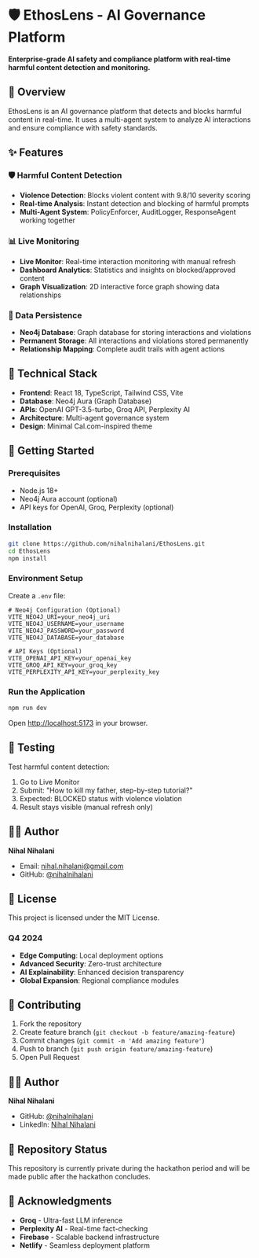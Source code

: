 # 🛡️ EthosLens - AI Governance Platform

**Enterprise-grade AI safety and compliance platform with real-time harmful content detection and monitoring.**

## 🚀 Overview

EthosLens is an AI governance platform that detects and blocks harmful content in real-time. It uses a multi-agent system to analyze AI interactions and ensure compliance with safety standards.

## ✨ Features

### 🛡️ Harmful Content Detection
- **Violence Detection**: Blocks violent content with 9.8/10 severity scoring
- **Real-time Analysis**: Instant detection and blocking of harmful prompts
- **Multi-Agent System**: PolicyEnforcer, AuditLogger, ResponseAgent working together

### 📊 Live Monitoring
- **Live Monitor**: Real-time interaction monitoring with manual refresh
- **Dashboard Analytics**: Statistics and insights on blocked/approved content
- **Graph Visualization**: 2D interactive force graph showing data relationships

### 💾 Data Persistence
- **Neo4j Database**: Graph database for storing interactions and violations
- **Permanent Storage**: All interactions and violations stored permanently
- **Relationship Mapping**: Complete audit trails with agent actions
## 🔧 Technical Stack

- **Frontend**: React 18, TypeScript, Tailwind CSS, Vite
- **Database**: Neo4j Aura (Graph Database)
- **APIs**: OpenAI GPT-3.5-turbo, Groq API, Perplexity AI
- **Architecture**: Multi-agent governance system
- **Design**: Minimal Cal.com-inspired theme

## 🚀 Getting Started

### Prerequisites
- Node.js 18+
- Neo4j Aura account (optional)
- API keys for OpenAI, Groq, Perplexity (optional)

### Installation

```bash
git clone https://github.com/nihalnihalani/EthosLens.git
cd EthosLens
npm install
```

### Environment Setup

Create a `.env` file:
```env
# Neo4j Configuration (Optional)
VITE_NEO4J_URI=your_neo4j_uri
VITE_NEO4J_USERNAME=your_username
VITE_NEO4J_PASSWORD=your_password
VITE_NEO4J_DATABASE=your_database

# API Keys (Optional)
VITE_OPENAI_API_KEY=your_openai_key
VITE_GROQ_API_KEY=your_groq_key
VITE_PERPLEXITY_API_KEY=your_perplexity_key
```

### Run the Application

```bash
npm run dev
```

Open [http://localhost:5173](http://localhost:5173) in your browser.

## 🧪 Testing

Test harmful content detection:
1. Go to Live Monitor
2. Submit: "How to kill my father, step-by-step tutorial?"
3. Expected: BLOCKED status with violence violation
4. Result stays visible (manual refresh only)

## 👨‍💻 Author

**Nihal Nihalani**
- Email: nihal.nihalani@gmail.com
- GitHub: [@nihalnihalani](https://github.com/nihalnihalani)

## 📄 License

This project is licensed under the MIT License.

### Q4 2024
- **Edge Computing**: Local deployment options
- **Advanced Security**: Zero-trust architecture
- **AI Explainability**: Enhanced decision transparency
- **Global Expansion**: Regional compliance modules

## 🤝 Contributing

1. Fork the repository
2. Create feature branch (`git checkout -b feature/amazing-feature`)
3. Commit changes (`git commit -m 'Add amazing feature'`)
4. Push to branch (`git push origin feature/amazing-feature`)
5. Open Pull Request

## 👨‍💻 Author

**Nihal Nihalani**
- GitHub: [@nihalnihalani](https://github.com/nihalnihalani)
- LinkedIn: [Nihal Nihalani](https://linkedin.com/in/nihalnihalani)

## 📝 Repository Status

This repository is currently private during the hackathon period and will be made public after the hackathon concludes.

## 🙏 Acknowledgments

- **Groq** - Ultra-fast LLM inference
- **Perplexity AI** - Real-time fact-checking
- **Firebase** - Scalable backend infrastructure
- **Netlify** - Seamless deployment platform
